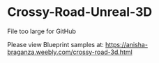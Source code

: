 # Crossy-Road-Unreal-3D

File too large for GitHub
 
Please view Blueprint samples at:
https://anisha-braganza.weebly.com/crossy-road-3d.html

